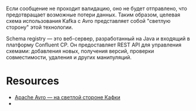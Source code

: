 Если сообщение не проходит валидацию, оно не будет отправлено, что предотвращает возможные потери данных. Таким образом, целевая схема использования Kafka с Avro представляет собой "светлую сторону" этой технологии.

Schema registry — это веб-сервер, разработанный на Java и входящий в платформу Confluent CP. Он предоставляет REST API для управления схемами: добавления новых, получения версий, проверки совместимости, удаления и других манипуляций.
# Resources

- [Apache Avro — на светлой стороне Кафки](https://habr.com/ru/companies/vsk_insurance/articles/843070/)
- 